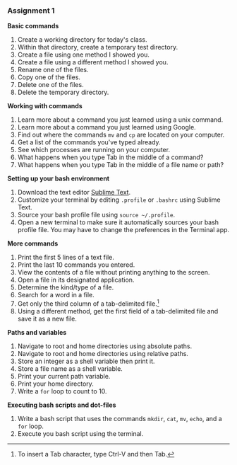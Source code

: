 ### Assignment 1

**Basic commands**

1. Create a working directory for today's class.
2. Within that directory, create a temporary test directory.
3. Create a file using one method I showed you.
4. Create a file using a different method I showed you.
5. Rename one of the files.
6. Copy one of the files.
7. Delete one of the files.
8. Delete the temporary directory.

**Working with commands**

1. Learn more about a command you just learned using a unix command.
2. Learn more about a command you just learned using Google.
3. Find out where the commands `mv` and `cp` are located on your computer.
4. Get a list of the commands you've typed already.
5. See which processes are running on your computer.
6. What happens when you type Tab in the middle of a command?
7. What happens when you type Tab in the middle of a file name or path?

**Setting up your bash environment**

1. Download the text editor [Sublime Text](https://www.sublimetext.com).
2. Customize your terminal by editing `.profile` or `.bashrc` using Sublime Text.
3. Source your bash profile file using `source ~/.profile`.
4. Open a new terminal to make sure it automatically sources your bash profile file. You may have to change the preferences in the Terminal app.

**More commands**

1. Print the first 5 lines of a text file.
2. Print the last 10 commands you entered.
3. View the contents of a file without printing anything to the screen.
4. Open a file in its designated application.
5. Determine the kind/type of a file.
6. Search for a word in a file.
7. Get only the third column of a tab-delimited file.[^1]
8. Using a different method, get the first field of a tab-delimited file and save it as a new file.

[^1]: To insert a Tab character, type Ctrl-V and then Tab.

**Paths and variables**

1. Navigate to root and home directories using absolute paths.
2. Navigate to root and home directories using relative paths.
3. Store an integer as a shell variable then print it.
4. Store a file name as a shell variable.
5. Print your current path variable.
6. Print your home directory.
7. Write a `for` loop to count to 10.

**Executing bash scripts and dot-files**

1. Write a bash script that uses the commands `mkdir`, `cat`, `mv`, `echo`, and a `for` loop.
2. Execute you bash script using the terminal.
